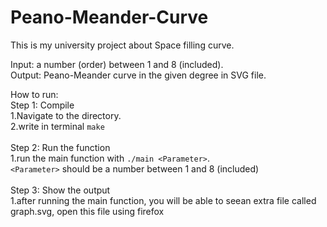 # Peano-Meander-Curve

This is my university project about Space filling curve.

Input: a number (order) between 1 and 8 (included). <br>
Output: Peano-Meander curve in the given degree in SVG file.
<br>

How to run:<br>
Step 1: Compile<br>
    1.Navigate to the directory.<br>
    2.write in terminal ```make```<br><br>
Step 2: Run the function<br>
    1.run the main function with ```./main <Parameter>```. <br> ```<Parameter>``` should be a number between 1 and 8 (included) <br><br>
Step 3: Show the output <br>
    1.after running the main function, you will be able to seean extra file called graph.svg, open this file using firefox <br>

